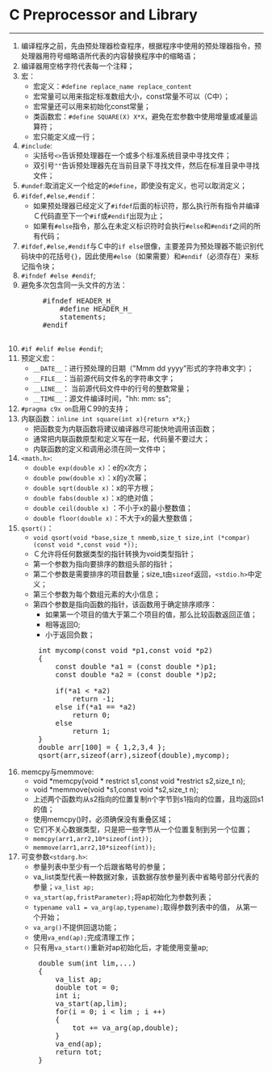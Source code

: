 # C Preprocessor and Library
---
1. 编译程序之前，先由预处理器检查程序，根据程序中使用的预处理器指令，预处理器用符号缩略语所代表的内容替换程序中的缩略语；
2. 编译器用空格字符代表每一个注释；
3. 宏：
    * 宏定义：`#define replace_name replace_content`
    * 宏常量可以用来指定标准数组大小，const常量不可以（C中）；
    * 宏常量还可以用来初始化const常量；
    * 类函数宏：`#define SQUARE(X) X*X`，避免在宏参数中使用增量或减量运算符；
    * 宏只能定义成一行；
4. `#include`:
    * 尖括号`<>`告诉预处理器在一个或多个标准系统目录中寻找文件；
    * 双引号`""`告诉预处理器先在当前目录下寻找文件，然后在标准目录中寻找文件；
5. `#undef`:取消定义一个给定的`#define`，即使没有定义，也可以取消定义；
6. `#ifdef,#else,#endif`：
    * 如果预处理器已经定义了`#ifdef`后面的标识符，那么执行所有指令并编译Ｃ代码直至下一个`#if`或`#endif`出现为止；
    * 如果有`#else`指令，那么在未定义标识符时会执行`#else`和`#endif`之间的所有代码；
7. `#ifdef,#else,#endif`与Ｃ中的`if else`很像，主要差异为预处理器不能识别代码块中的花括号`{}`，因此使用`#else`（如果需要）和`#endif`（必须存在）来标记指令块；
8. `#ifndef #else #endif`;
9. 避免多次包含同一头文件的方法：
    <pre>
        #ifndef HEADER_H_
            #define HEADER_H_
            statements;
        #endif       
    </pre>    
10. `#if #elif #else #endif`;
11. 预定义宏：
    * `__DATE__`：进行预处理的日期（"Mmm dd yyyy"形式的字符串文字）；
    * `__FILE__`：当前源代码文件名的字符串文字；
    * `__LINE__`： 当前源代码文件中的行号的整数常量；
    * `__TIME__`：源文件编译时间，"hh: mm: ss";
12. `#pragma c9x on`启用Ｃ99的支持；
13. 内联函数：`inline int square(int x){return x*X;}`
    * 把函数变为内联函数将建议编译器尽可能快地调用该函数；
    * 通常把内联函数原型和定义写在一起，代码量不要过大；
    * 内联函数的定义和调用必须在同一文件中；
14. `<math.h>`:
    * `double exp(double x)`：e的x次方；
    * `double pow(double x)`：x的y次幂；
    * `double sqrt(double x)`：x的平方根；
    * `double fabs(double x)`：x的绝对值；
    * `double ceil(double x)` ：不小于x的最小整数值；
    * `double floor(double x)`：不大于x的最大整数值；
15. `qsort()`：
    * `void qsort(void *base,size_t nmemb,size_t size,int (*compar)(const void *,const void *));`
    * Ｃ允许将任何数据类型的指针转换为void类型指针；
    * 第一个参数为指向要排序的数组头部的指针；
    * 第二个参数是需要排序的项目数量；size_t由`sizeof`返回，`<stdio.h>`中定义；
    * 第三个参数为每个数组元素的大小信息；
    * 第四个参数是指向函数的指针，该函数用于确定排序顺序：
        * 如果第一个项目的值大于第二个项目的值，那么比较函数返回正值；
        * 相等返回0;
        * 小于返回负数；
    <pre>
        int mycomp(const void *p1,const void *p2)
        {
            const double *a1 = (const double *)p1;
            const double *a2 = (const double *)p2;
            
            if(*a1 < *a2)
                return -1;
            else if(*a1 == *a2)
                return 0;
            else
                return 1;                                
        }
        double arr[100] = { 1,2,3,4 };
        qsort(arr,sizeof(arr),sizeof(double),mycomp);        
    </pre>            
16. memcpy与memmove:
    * void *memcpy(void * restrict s1,const void *restrict s2,size_t n);
    * void *memmove(void *s1,const void *s2,size_t n);
    * 上述两个函数均从s2指向的位置复制n个字节到s1指向的位置，且均返回s1的值；
    * 使用memcpy()时，必须确保没有重叠区域；
    * 它们不关心数据类型，只是把一些字节从一个位置复制到另一个位置；
    * `memcpy(arr1,arr2,10*sizeof(int));`
    * `memmove(arr1,arr2,10*sizeof(int));`    
17. 可变参数`<stdarg.h>`:
    * 参量列表中至少有一个后跟省略号的参量；
    * va_list类型代表一种数据对象，该数据存放参量列表中省略号部分代表的参量；`va_list ap;`
    * `va_start(ap,fristParameter);`将ap初始化为参数列表；  
    * `typename val1 = va_arg(ap,typename);`取得参数列表中的值， 从第一个开始；
    * `va_arg()`不提供回退功能；
    * 使用`va_end(ap);`完成清理工作；
    * 只有用`va_start()`重新对ap初始化后，才能使用变量ap;
    <pre>
        double sum(int lim,...)
        {
            va_list ap;
            double tot = 0;
            int i;
            va_start(ap,lim);
            for(i = 0; i < lim ; i ++)
            {
                tot += va_arg(ap,double);
            }        
            va_end(ap);
            return tot;
        }    
    </pre>
